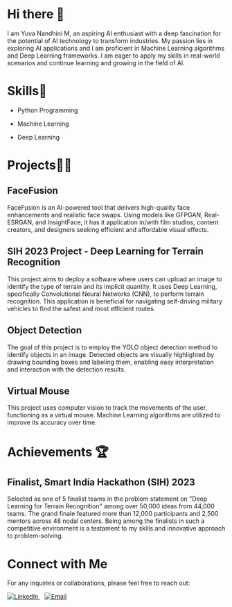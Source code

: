 # Hi there 👋
I am Yuva Nandhini M, an aspiring AI enthusiast with a deep fascination for the potential of AI technology to transform industries. My passion lies in exploring AI applications and I am proficient in Machine Learning algorithms and Deep Learning frameworks. I am eager to apply my skills in real-world scenarios and continue learning and growing in the field of AI.
# Skills🤹
- Python Programming

- Machine Learning
  
- Deep Learning

# Projects👩‍💻
## FaceFusion
FaceFusion is an AI-powered tool that delivers high-quality face enhancements and realistic face swaps. Using models like GFPGAN, Real-ESRGAN, and InsightFace, it has it application
in/with film studios, content creators, and designers seeking efficient and affordable visual effects.

## SIH 2023 Project - Deep Learning for Terrain Recognition
This project aims to deploy a software where users can upload an image to identify the type of terrain and its implicit quantity. It uses Deep Learning, specifically Convolutional Neural Networks (CNN), to perform terrain recognition. This application is beneficial for navigating self-driving military vehicles to find the safest and most efficient routes.

## Object Detection
The goal of this project is to employ the YOLO object detection method to identify objects in an image. Detected objects are visually highlighted by drawing bounding boxes and labeling them, enabling easy interpretation and interaction with the detection results.

## Virtual Mouse
This project uses computer vision to track the movements of the user, functioning as a virtual mouse. Machine Learning algorithms are utilized to improve its accuracy over time.
# Achievements 🏆
## Finalist, Smart India Hackathon (SIH) 2023
Selected as one of 5 finalist teams in the problem statement on "Deep Learning for Terrain Recognition" among over 50,000 ideas from 44,000 teams. The grand finale featured more than 12,000 participants and 2,500 mentors across 48 nodal centers. Being among the finalists in such a competitive environment is a testament to my skills and innovative approach to problem-solving.
# Connect with Me
For any inquiries or collaborations, please feel free to reach out:
<p align="left">
    <a href="https:www.linkedin.com/in/yuvanandhinim/">
        <img src="https://img.shields.io/badge/-LinkedIn-0077B5?logo=linkedin&logoColor=white" alt="LinkedIn"/>
    </a>
    <a href="mailto:m.yuvanadhini@gmail.com" style="margin-left: 10px;">
        <img src="https://img.shields.io/badge/-Email-D14836?logo=gmail&logoColor=white" alt="Email"/>
    </a>
</p>


<!--
**YUVANANDHINI1/YUVANANDHINI1** is a ✨ _special_ ✨ repository because its `README.md` (this file) appears on your GitHub profile.

Here are some ideas to get you started:

- 🔭 I’m currently working on ...
- 🌱 I’m currently learning ...
- 👯 I’m looking to collaborate on ...
- 🤔 I’m looking for help with ...
- 💬 Ask me about ...
- 📫 How to reach me: ...
- 😄 Pronouns: ...
- ⚡ Fun fact: ...
-->
